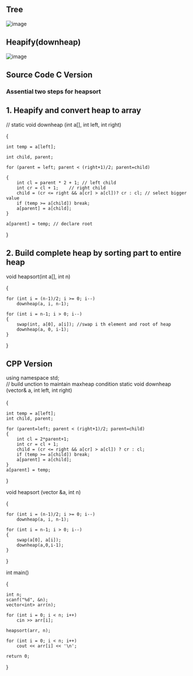 ## Tree
![image](https://github.com/user-attachments/assets/57a459be-6111-4217-8dd9-04272ad06373)

## Heapify(downheap)
![image](https://github.com/user-attachments/assets/3f8de4af-8d8a-40ca-9191-32cf552060c1)


## Source Code C Version
### Assential two steps for heapsort

## 1. Heapify and convert heap to array
// 
static void downheap (int a[], int left, int right)

{

    int temp = a[left];
    
    int child, parent;
    
    for (parent = left; parent < (right+1)/2; parent=child) 
    
    {
        int cl = parent * 2 + 1; // left child
        int cr = cl + 1;    // right child
        child = (cr <= right && a[cr] > a[cl])? cr : cl; // select bigger value
        if (temp >= a[child]) break;
        a[parent] = a[child];
    }
    
    a[parent] = temp; // declare root
    
}

## 2. Build complete heap by sorting part to entire heap 

void heapsort(int a[], int n)

{

    for (int i = (n-1)/2; i >= 0; i--)
        downheap(a, i, n-1);
        
    for (int i = n-1; i > 0; i--)
    {
        swap(int, a[0], a[i]); //swap i th element and root of heap
        downheap(a, 0, i-1); 
    }
}

## CPP Version
 
using namespace std;  
// build unction to maintain maxheap condition
static void downheap (vector<int>& a, int left, int right) </br> <br/>
{

    int temp = a[left];
    int child, parent;
    
    for (parent=left; parent < (right+1)/2; parent=child)
    {
        int cl = 2*parent+1;
        int cr = cl + 1;
        child = (cr <= right && a[cr] > a[cl]) ? cr : cl;
        if (temp >= a[child]) break;
        a[parent] = a[child];
    }
    a[parent] = temp;
}

void heapsort (vector<int> &a, int n)

{

    for (int i = (n-1)/2; i >= 0; i--) 
        downheap(a, i, n-1);
        
    for (int i = n-1; i > 0; i--)
    {
        swap(a[0], a[i]);
        downheap(a,0,i-1);
    }
}

int main()

{

    int n;
    scanf("%d", &n);
    vector<int> arr(n);
    
    for (int i = 0; i < n; i++)
        cin >> arr[i];
    
    heapsort(arr, n);
    
    for (int i = 0; i < n; i++)
        cout << arr[i] << '\n';

    return 0;
    
}
